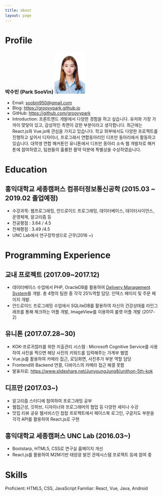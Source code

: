 ```yaml
---
title: about
layout: page
---
```



# Profile
### 박수빈 (Park SooVin) ![](../assets/images/profile.png)
* Email: soobin950@gmail.com
* Blog: https://groovypark.github.io
* GitHub: https://github.com/groovypark
* Introduction: 프론트엔드 개발에서 다양한 경험을 하고 싶습니다. 유저와 가장 가까이 맞닿아 있고, 감성적인 측면이 강한 부분이라고 생각합니다. 최근에는 React.js와 Vue.js에 관심을 가지고 있습니다. 학교 외부에서도 다양한 프로젝트를 진행하고 싶어서 디자이너, 프로그래서 연합동아리인 디프만 동아리에서 활동하고 있습니다. 대학생 연합 해커톤인 유니톤에서 디프만 동아리 소속 웹 개발자로 해커톤에 참여하였고, 팀원들의 훌륭한 활약 덕분에 특별상을 수상하였습니다. 

# Education
## 홍익대학교 세종캠퍼스 컴퓨터정보통신공학 (2015.03 ~ 2019.02 졸업예정)
* 수강과목: 웹프로그래밍, 안드로이드 프로그래밍, 데이터베이스, 데이터사이언스, 운영체제, 알고리즘 등
* 전공평점 : 3.64 / 4.5
* 전체평점 : 3.49 /4.5
* UNC Lab에서 연구장학생으로 근무(2016 ~)


# Programming Experience 
## 교내 프로젝트 (2017.09~2017.12)
* 데이터베이스 수업에서 PHP, OracleDB를 활용하여 [Delivery Management System](http://cic.hongik.ac.kr/a_team/a_team7/index.php)를 개발. 총 4명의 팀원 중 각각 25%역할 담당. 인덱스 페이지 및 주문 페이지 개발.
* 안드로이드 프로그래밍 수업에서 SQLiteDB를 활용하여 자신의 건강상태를 라인그래프를 통해 체크하는 어플 개발, ImageView를 이용하여 룰렛 어플 개발 (2017-2)

## 유니톤 (2017.07.28~30)
* KOK-프로귀찮러를 위한 지출관리 시스템 : Microsoft Cognitive Service를 사용하여 사진을 찍으면 해당 사진의 키워드를 입력해주는 가계부 웹앱
* Vue.js를 활용하여 카메라 접근, 로딩화면, 사진추가 부분 역할 담당
* Frontend와 Backend 연결, 디바이스의 카메라 접근 해결 못함
* 발표자료: https://www.slideshare.net/JunyoungJung8/unithon-5th-kok

## 디프만 (2017.03~)
* 알고리즘 스터디에 참여하여 프로그래밍 공부 
* 웹접근성, 깃허브, 디자이너와 프로그래머의 협업 등 다양한 세미나 수강
* 맛집 리뷰 공유 웹서비스인 찹찹 프로젝트에서 페이스북 로그인, 구글지도 부분을 각각 API를 활용하여 React.js로 구현

## 홍익대학교 세종캠퍼스 UNC Lab (2016.03~)
* Bootstarp, HTML5, CSS로 연구실 홈페이지 개선 
* React.js를 활용하여 M2M기반 태양광 발전 관제시스템 프로젝트 등에 참여 중


# Skills
Proficient: HTML5, CSS, JavaScript
Familiar: React, Vue, Java, Android
